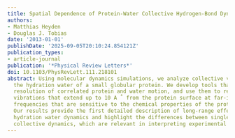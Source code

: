 ```yaml
---
title: Spatial Dependence of Protein-Water Collective Hydrogen-Bond Dynamics
authors:
- Matthias Heyden
- Douglas J. Tobias
date: '2013-01-01'
publishDate: '2025-09-05T20:10:24.854121Z'
publication_types:
- article-journal
publication: '*Physical Review Letters*'
doi: 10.1103/PhysRevLett.111.218101
abstract: Using molecular dynamics simulations, we analyze collective vibrations in
  the hydration water of a small globular protein. We develop tools that allow spatial
  resolution of correlated protein and water motion, and use them to reveal correlated
  vibrations that extend up to 10 A ̊  from the protein surface at far-infrared/THz
  frequencies that are sensitive to the chemical properties of the protein surface.
  Our results provide the first detailed description of long-range effects on protein
  hydration water dynamics and highlight the differences between single particle and
  collective dynamics, which are relevant in interpreting experimental observations.
---
```

